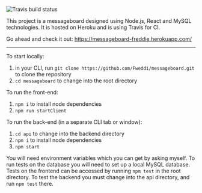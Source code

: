 ![Travis build status](https://travis-ci.com/Fweddi/messageboard.svg?branch=master)

This project is a messageboard designed using Node.js, React and MySQL technologies. It is hosted on Heroku and is using Travis for CI.

Go ahead and check it out: https://messageboard-freddie.herokuapp.com/

____

To start locally:
1. in your CLI, run `git clone https://github.com/Fweddi/messageboard.git` to clone the repository
2. `cd messageboard` to change into the root directory

To run the front-end:
1. `npm i` to install node dependencies
2. `npm run startClient` 

To run the back-end (in a separate CLI tab or window):
1. `cd api` to change into the backend directory
2. `npm i` to install node dependencies
3. `npm start`

You will need environment variables which you can get by asking myself. To run tests on the database you will need to set up a local MySQL database. Tests on the frontend can be accessed by running `npm test` in the root directory. To test the backend you must change into the api directory, and run `npm test` there.

